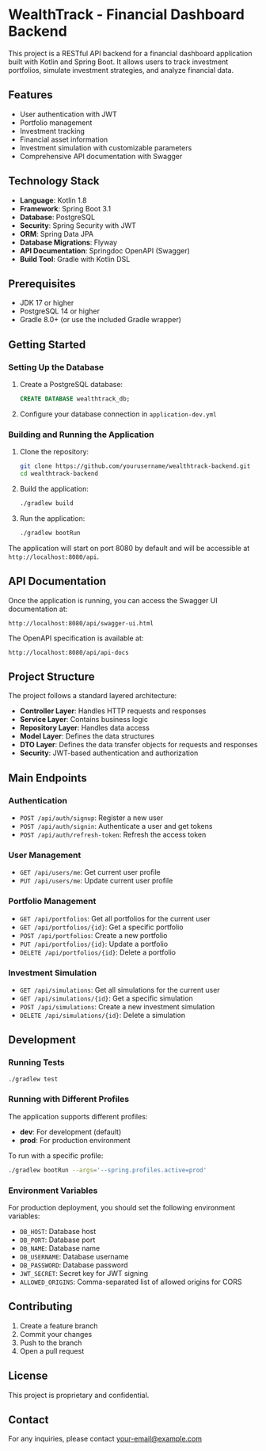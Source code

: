 # WealthTrack - Financial Dashboard Backend

This project is a RESTful API backend for a financial dashboard application built with Kotlin and Spring Boot. It allows users to track investment portfolios, simulate investment strategies, and analyze financial data.

## Features

- User authentication with JWT
- Portfolio management
- Investment tracking
- Financial asset information
- Investment simulation with customizable parameters
- Comprehensive API documentation with Swagger

## Technology Stack

- **Language**: Kotlin 1.8
- **Framework**: Spring Boot 3.1
- **Database**: PostgreSQL
- **Security**: Spring Security with JWT
- **ORM**: Spring Data JPA
- **Database Migrations**: Flyway
- **API Documentation**: Springdoc OpenAPI (Swagger)
- **Build Tool**: Gradle with Kotlin DSL

## Prerequisites

- JDK 17 or higher
- PostgreSQL 14 or higher
- Gradle 8.0+ (or use the included Gradle wrapper)

## Getting Started

### Setting Up the Database

1. Create a PostgreSQL database:
   ```sql
   CREATE DATABASE wealthtrack_db;
   ```

2. Configure your database connection in `application-dev.yml`

### Building and Running the Application

1. Clone the repository:
   ```bash
   git clone https://github.com/yourusername/wealthtrack-backend.git
   cd wealthtrack-backend
   ```

2. Build the application:
   ```bash
   ./gradlew build
   ```

3. Run the application:
   ```bash
   ./gradlew bootRun
   ```

The application will start on port 8080 by default and will be accessible at `http://localhost:8080/api`.

## API Documentation

Once the application is running, you can access the Swagger UI documentation at:
```
http://localhost:8080/api/swagger-ui.html
```

The OpenAPI specification is available at:
```
http://localhost:8080/api/api-docs
```

## Project Structure

The project follows a standard layered architecture:

- **Controller Layer**: Handles HTTP requests and responses
- **Service Layer**: Contains business logic
- **Repository Layer**: Handles data access
- **Model Layer**: Defines the data structures
- **DTO Layer**: Defines the data transfer objects for requests and responses
- **Security**: JWT-based authentication and authorization

## Main Endpoints

### Authentication

- `POST /api/auth/signup`: Register a new user
- `POST /api/auth/signin`: Authenticate a user and get tokens
- `POST /api/auth/refresh-token`: Refresh the access token

### User Management

- `GET /api/users/me`: Get current user profile
- `PUT /api/users/me`: Update current user profile

### Portfolio Management

- `GET /api/portfolios`: Get all portfolios for the current user
- `GET /api/portfolios/{id}`: Get a specific portfolio
- `POST /api/portfolios`: Create a new portfolio
- `PUT /api/portfolios/{id}`: Update a portfolio
- `DELETE /api/portfolios/{id}`: Delete a portfolio

### Investment Simulation

- `GET /api/simulations`: Get all simulations for the current user
- `GET /api/simulations/{id}`: Get a specific simulation
- `POST /api/simulations`: Create a new investment simulation
- `DELETE /api/simulations/{id}`: Delete a simulation

## Development

### Running Tests

```bash
./gradlew test
```

### Running with Different Profiles

The application supports different profiles:

- **dev**: For development (default)
- **prod**: For production environment

To run with a specific profile:

```bash
./gradlew bootRun --args='--spring.profiles.active=prod'
```

### Environment Variables

For production deployment, you should set the following environment variables:

- `DB_HOST`: Database host
- `DB_PORT`: Database port
- `DB_NAME`: Database name
- `DB_USERNAME`: Database username
- `DB_PASSWORD`: Database password
- `JWT_SECRET`: Secret key for JWT signing
- `ALLOWED_ORIGINS`: Comma-separated list of allowed origins for CORS

## Contributing

1. Create a feature branch
2. Commit your changes
3. Push to the branch
4. Open a pull request

## License

This project is proprietary and confidential.

## Contact

For any inquiries, please contact your-email@example.com
